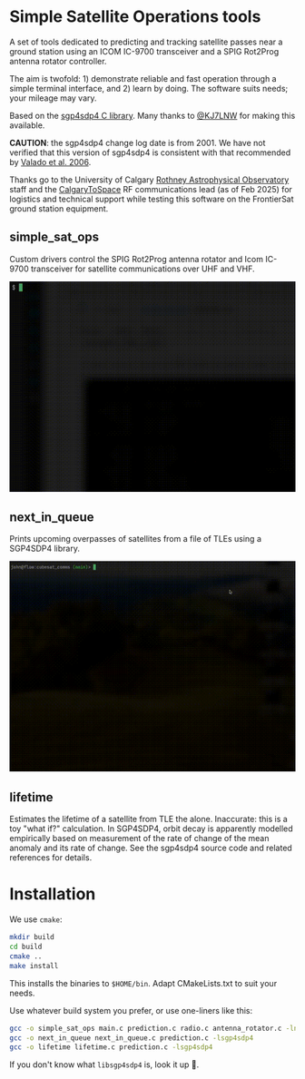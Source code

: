 # Simple Satellite Operations tools

A set of tools dedicated to predicting and tracking satellite passes near a
ground station using an ICOM IC-9700 transceiver and a SPIG Rot2Prog antenna
rotator controller. 

The aim is twofold: 1) demonstrate reliable and fast operation through a
simple terminal interface, and 2) learn by doing. The software suits needs;
your mileage may vary. 

Based on the [sgp4sdp4 C library](https://github.com/KJ7LNW/sgp4sdp4). Many
thanks to [@KJ7LNW](https://github.com/KJ7LNW) for making this available.

**CAUTION**: the sgp4sdp4 change log date is from 2001. We have not verified
that this version of sgp4sdp4 is consistent with that recommended by [Valado
et al.
2006](https://celestrak.org/publications/AIAA/2006-6753/AIAA-2006-6753-Rev3.pdf).

Thanks go to the University of Calgary [Rothney Astrophysical
Observatory](https://science.ucalgary.ca/rothney-observatory) staff and the
[CalgaryToSpace](https://www.calgarytospace.ca) RF communications lead (as of
Feb 2025) for logistics and technical support while testing this software on
the FrontierSat ground station equipment.

## simple_sat_ops

Custom drivers control the SPIG Rot2Prog antenna rotator and Icom IC-9700
transceiver for satellite communications over UHF and VHF. 

![A radio demo gif](demo/simple_sat_ops_demo_radio_only_20250217.gif)

## next_in_queue

Prints upcoming overpasses of satellites from a file of TLEs using a SGP4SDP4
library.

![A demo without hardware gif](demo/simple_sat_ops_demo_no_hardware_20250127.gif)

## lifetime 

Estimates the lifetime of a satellite from TLE the alone. Inaccurate: this is
a toy "what if?" calculation. In SGP4SDP4, orbit decay is apparently modelled
empirically based on measurement of the rate of change of the mean anomaly and
its rate of change. See the sgp4sdp4 source code and related references for
details.

# Installation

We use ``cmake``:

```bash
mkdir build
cd build
cmake ..
make install
```

This installs the binaries to ``$HOME/bin``. Adapt CMakeLists.txt to suit your needs.

Use whatever build system you prefer, or use one-liners like this:

```bash
gcc -o simple_sat_ops main.c prediction.c radio.c antenna_rotator.c -lncurses -lsgp4sdp4
gcc -o next_in_queue next_in_queue.c prediction.c -lsgp4sdp4
gcc -o lifetime lifetime.c prediction.c -lsgp4sdp4
```

If you don't know what `libsgp4sdp4` is, look it up 🙂.

